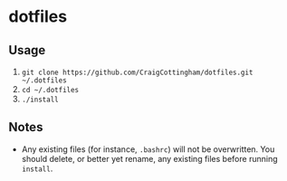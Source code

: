 # dotfiles

## Usage

1. `git clone https://github.com/CraigCottingham/dotfiles.git ~/.dotfiles`
2. `cd ~/.dotfiles`
3. `./install`

## Notes

* Any existing files (for instance, `.bashrc`) will not be overwritten.
  You should delete, or better yet rename, any existing files before running `install`.
